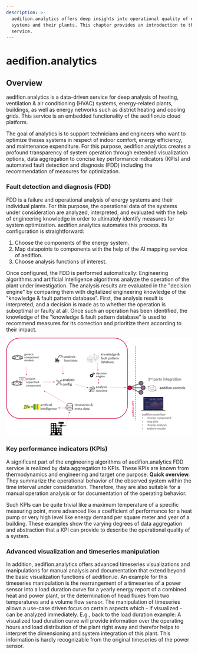 ```yaml
---
description: >-
  aedifion.analytics offers deep insights into operational quality of energy
  systems and their plants. This chapter provides an introduction to this
  service.
---
```


# aedifion.analytics

## Overview

aedifion.analytics is a data-driven service for deep analysis of heating, ventilation & air conditioning \(HVAC\) systems, energy-related plants, buildings, as well as energy networks such as district heating and cooling grids. This service is an embedded functionality of the aedifion.io cloud platform. 

The goal of analytics is to support technicians and engineers who want to optimize theses systems in respect of indoor comfort, energy efficiency, and maintenance expenditure. For this purpose, aedifion.analytics creates a profound transparency of system operation through extended visualization options, data aggregation to concise key performance indicators \(KPIs\) and automated fault detection and diagnosis \(FDD\) including the recommendation of measures for optimization.

### Fault detection and diagnosis \(FDD\)

FDD is a failure and operational analysis of energy systems and their individual plants. For this purpose, the operational data of the systems under consideration are analyzed, interpreted, and evaluated with the help of engineering knowledge in order to ultimately identify measures for system optimization. aedifion.analytics automates this process. Its configuration is straightforward:

1. Choose the components of the energy system.
2. Map datapoints to components with the help of the AI mapping service of aedifion.
3. Choose analysis functions of interest.

Once configured, the FDD is performed automatically: Engineering algorithms and artificial intelligence algorithms analyze the operation of the plant under investigation. The analysis results are evaluated in the "decision engine" by comparing them with digitalized engineering knowledge of the "knowledge & fault pattern database". First, the analysis result is interpreted, and a decision is made as to whether the operation is suboptimal or faulty at all. Once such an operation has been identified, the knowledge of the "knowledge & fault pattern database” is used to recommend measures for its correction and prioritize them according to their impact.

![TEMP! aedifion.analytics process](.gitbook/assets/tmp_analytics.png)

### Key performance indicators \(KPIs\)

A significant part of the engineering algorithms of aedifion.analytics FDD service is realized by data aggregation to KPIs. These KPIs are known from thermodynamics and engineering and target one purpose: **Quick overview.** They summarize the operational behavior of the observed system within the time interval under consideration. Therefore, they are also suitable for a manual operation analysis or for documentation of the operating behavior. 

Such KPIs can be quite trivial like a maximum temperature of a specific measuring point, more advanced like a coefficient of performance for a heat pump or very high level like energy demand per square meter and year of a building. These examples show the varying degrees of data aggregation and abstraction that a KPI can provide to describe the operational quality of a system.

### Advanced visualization and timeseries manipulation

In addition, aedifion.analytics offers advanced timeseries visualizations and manipulations for manual analysis and documentation that extend beyond the basic visualization functions of aedifion.io. An example for this timeseries manipulation is the rearrangement of a timeseries of a power sensor into a load duration curve for a yearly energy report of a combined heat and power plant, or the determination of head fluxes from two temperatures and a volume flow sensor. The manipulation of timeseries allows a use-case driven focus on certain aspects which - if visualized - can be analyzed immediately. E.g., back to the load duration example: A visualized load duration curve will provide information over the operating hours and load distribution of the plant right away and therefor helps to interpret the dimensioning and system integration of this plant. This information is hardly recognizable from the original timeseries of the power sensor.

